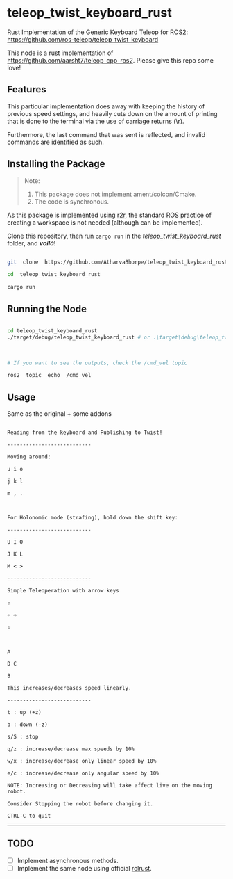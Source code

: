 
# teleop_twist_keyboard_rust

Rust Implementation of the Generic Keyboard Teleop for ROS2: https://github.com/ros-teleop/teleop_twist_keyboard

This node is a rust implementation of https://github.com/aarsht7/teleop_cpp_ros2. Please give this repo some love!

  

## Features

  

This particular implementation does away with keeping the history of previous speed settings, and heavily cuts down on the amount of printing that is done to the terminal via the use of carriage returns (\r).

  

Furthermore, the last command that was sent is reflected, and invalid commands are identified as such.

  
  
  

## Installing the Package

  

> Note: 
> 1. This package does not implement ament/colcon/Cmake.
> 2. The code is synchronous.

  

As this package is implemented using [r2r](https://github.com/sequenceplanner/r2r), the standard ROS practice of creating a workspace is not needed (although can be implemented).

Clone this repository, then run `cargo run` in the *teleop_twist_keyboard_rust* folder, and ***voilà***!

  

```bash

git  clone  https://github.com/AtharvaBhorpe/teleop_twist_keyboard_rust

cd  teleop_twist_keyboard_rust

cargo run

```

  
  
  

## Running the Node

  

```bash

cd teleop_twist_keyboard_rust
./target/debug/teleop_twist_keyboard_rust # or .\target\debug\teleop_twist_keyboard_rust.exe on Windows
  
  

# If you want to see the outputs, check the /cmd_vel topic

ros2  topic  echo  /cmd_vel

```

  
  
  

## Usage

  

Same as the original + some addons

  

```

Reading from the keyboard and Publishing to Twist!

---------------------------

Moving around:

u i o

j k l

m , .

  

For Holonomic mode (strafing), hold down the shift key:

---------------------------

U I O

J K L

M < >

---------------------------

Simple Teleoperation with arrow keys

⇧

⇦ ⇨

⇩

  

A

D C

B

This increases/decreases speed linearly.

---------------------------

t : up (+z)

b : down (-z)

s/S : stop

q/z : increase/decrease max speeds by 10%

w/x : increase/decrease only linear speed by 10%

e/c : increase/decrease only angular speed by 10%

NOTE: Increasing or Decreasing will take affect live on the moving robot.

Consider Stopping the robot before changing it.

CTRL-C to quit

```

  
  
  

------


## TODO

 - [ ] Implement asynchronous methods.
 - [ ] Implement the same node using official [rclrust](https://github.com/ros2-rust/ros2_rust).
